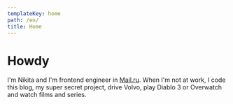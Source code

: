 ```yaml
---
templateKey: home
path: /en/
title: Home
---
```

# Howdy
I'm Nikita and I'm frontend engineer in [Mail.ru](https://mail.ru). When I'm not at work, I code this blog, my super secret project, drive Volvo, play Diablo 3 or Overwatch and watch films and series.